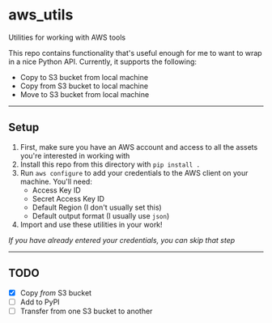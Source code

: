 # aws_utils

Utilities for working with AWS tools

This repo contains functionality that's useful enough for me to want to wrap in
a nice Python API. Currently, it supports the following:
- Copy to S3 bucket from local machine
- Copy from S3 bucket to local machine
- Move to S3 bucket from local machine

---
## Setup
1. First, make sure you have an AWS account and access to all the assets you're
   interested in working with
2. Install this repo from this directory with `pip install .`
3. Run `aws configure` to add your credentials to the AWS client on your
   machine. You'll need:
   - Access Key ID
   - Secret Access Key ID
   - Default Region (I don't usually set this)
   - Default output format (I usually use `json`)
4. Import and use these utilities in your work!

*If you have already entered your credentials, you can skip that step*

---
## TODO
- [x] Copy _from_ S3 bucket
- [ ] Add to PyPI
- [ ] Transfer from one S3 bucket to another
